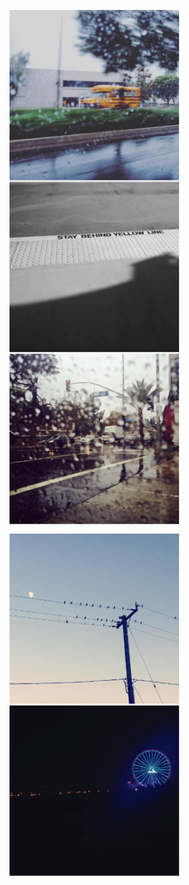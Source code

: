 <img src="/img/insta/blur.jpg" height="300"/> 		&nbsp;&nbsp; <img src="/img/insta/bus station.jpg" height="300"/> 		&nbsp;&nbsp; <img src="/img/insta/rain.jpg" height="300"/> 

<img src="/img/insta/moon.jpg" height="300"/> 		&nbsp;&nbsp; <img src="/img/insta/night.jpg" height="300"/> 
